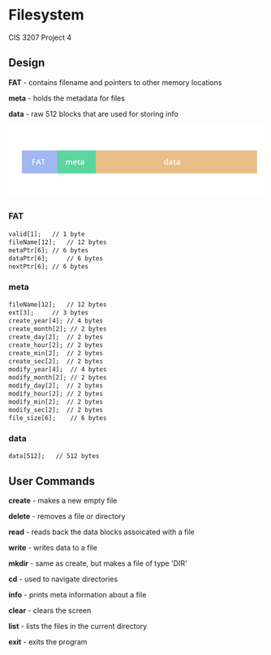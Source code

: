 # Filesystem
CIS 3207 Project 4

## Design

**FAT** - contains filename and pointers to other memory locations

**meta** - holds the metadata for files

**data** - raw 512 blocks that are used for storing info

![img1](/img1.jpg)

### FAT
```
valid[1];	// 1 byte
fileName[12];   // 12 bytes
metaPtr[6];	// 6 bytes
dataPtr[6]; 	// 6 bytes
nextPtr[6];	// 6 bytes
 ```

### meta
```
fileName[12];  	// 12 bytes
ext[3]; 	// 3 bytes
create_year[4];	// 4 bytes
create_month[2]; // 2 bytes
create_day[2]; 	// 2 bytes
create_hour[2]; // 2 bytes
create_min[2]; 	// 2 bytes
create_sec[2]; 	// 2 bytes
modify_year[4];	 // 4 bytes
modify_month[2]; // 2 bytes
modify_day[2]; 	// 2 bytes
modify_hour[2]; // 2 bytes
modify_min[2]; 	// 2 bytes
modify_sec[2]; 	// 2 bytes
file_size[6];	 // 6 bytes
```

### data
```
data[512];   // 512 bytes
```

## User Commands
**create** - makes a new empty file

**delete** - removes a file or directory

**read** - reads back the data blocks assoicated with a file

**write** - writes data to a file

**mkdir** - same as create, but makes a file of type 'DIR'

**cd** - used to navigate directories

**info** - prints meta information about a file

**clear** - clears the screen

**list** - lists the files in the current directory

**exit** - exits the program
